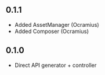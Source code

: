 ## 0.1.1

- Added AssetManager (Ocramius)
- Added Composer (Ocramius)

## 0.1.0

- Direct API generator + controller